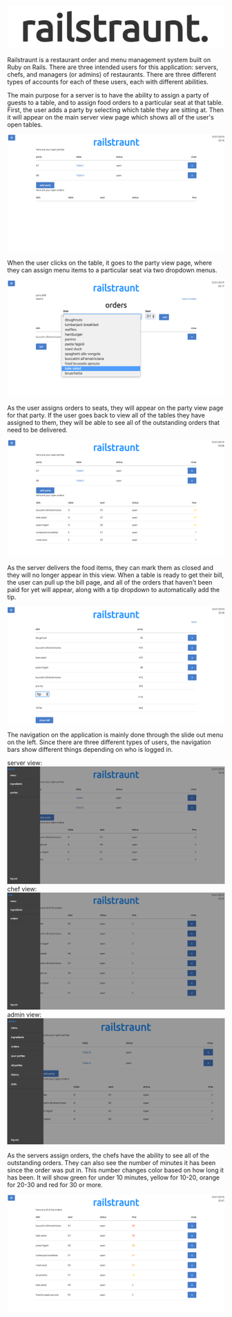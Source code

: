 ![logo](screenshots/logo.png)

Railstraunt is a restaurant order and menu management system built on Ruby on Rails.  There are three intended users for this application: servers, chefs, and managers (or admins) of restaurants.  There are three different types of accounts for each of these users, each with different abilities.

The main purpose for a server is to have the ability to assign a party of guests to a table, and to assign food orders to a particular seat at that table.  First, the user adds a party by selecting which table they are sitting at.  Then it will appear on the main server view page which shows all of the user's open tables.

![main server view](screenshots/main-server-view.png)

When the user clicks on the table, it goes to the party view page, where they can assign menu items to a particular seat via two dropdown menus.

![party server view](screenshots/party-server-view.png)

As the user assigns orders to seats, they will appear on the party view page for that party.  If the user goes back to view all of the tables they have assigned to them, they will be able to see all of the outstanding orders that need to be delivered.

![main server view](screenshots/main-server-view-with-orders.png)

As the server delivers the food items, they can mark them as closed and they will no longer appear in this view.  When a table is ready to get their bill, the user can pull up the bill page, and all of the orders that haven't been paid for yet will appear, along with a tip dropdown to automatically add the tip.

![bill server view](screenshots/bill-server-view.png)

The navigation on the application is mainly done through the slide out menu on the left.  Since there are three different types of users, the navigation bars show different things depending on who is logged in.

server view:
![menu-server](screenshots/menu-server.png)
chef view:
![menu-chef](screenshots/menu-chef.png)
admin view:
![menu-admin](screenshots/menu-admin.png)

As the servers assign orders, the chefs have the ability to see all of the outstanding orders.  They can also see the number of minutes it has been since the order was put in.  This number changes color based on how long it has been.  It will show green for under 10 minutes, yellow for 10-20, orange for 20-30 and red for 30 or more.

![main-view-chef](screenshots/main-view-chef.png)

